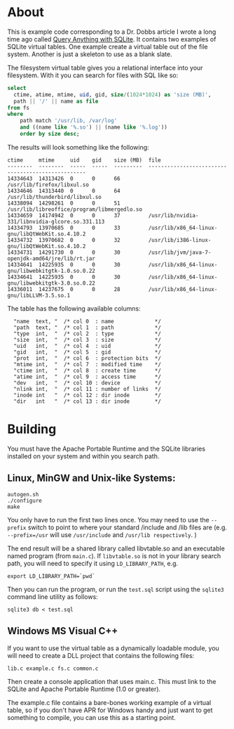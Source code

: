 # About

This is example code corresponding to a Dr. Dobbs article I wrote a long time
ago called [Query Anything with
SQLite](http://www.drdobbs.com/database/query-anything-with-sqlite/202802959). It
contains two examples of SQLite virtual tables. One example create a virtual
table out of the file system. Another is just a skeleton to use as a blank
slate.

The filesystem virtual table gives you a relational interface into your
filesystem. With it you can search for files with SQL like so:

```sql
select
  ctime, atime, mtime, uid, gid, size/(1024*1024) as 'size (MB)', 
  path || '/' || name as file 
from fs 
where 
    path match '/usr/lib, /var/log'
    and ((name like '%.so') || (name like '%.log'))
    order by size desc;  
```

The results will look something like the following:

```
ctime     mtime     uid    gid    size (MB)  file                                              
--------  --------  -----  -----  ---------  --------------------------------------------------
14334643  14313426  0      0      66         /usr/lib/firefox/libxul.so                        
14334646  14313440  0      0      64         /usr/lib/thunderbird/libxul.so                    
14338094  14298261  0      0      51         /usr/lib/libreoffice/program/libmergedlo.so       
14334659  14174942  0      0      37         /usr/lib/nvidia-331/libnvidia-glcore.so.331.113   
14334793  13970685  0      0      33         /usr/lib/x86_64-linux-gnu/libQtWebKit.so.4.10.2   
14334732  13970682  0      0      32         /usr/lib/i386-linux-gnu/libQtWebKit.so.4.10.2     
14334731  14291730  0      0      30         /usr/lib/jvm/java-7-openjdk-amd64/jre/lib/rt.jar  
14334641  14225935  0      0      30         /usr/lib/x86_64-linux-gnu/libwebkitgtk-1.0.so.0.22
14334641  14225935  0      0      30         /usr/lib/x86_64-linux-gnu/libwebkitgtk-3.0.so.0.22
14336011  14237675  0      0      28         /usr/lib/x86_64-linux-gnu/libLLVM-3.5.so.1        
```

The table has the following available columns:

```
  "name  text, "  /* col 0  : name             */
  "path  text, "  /* col 1  : path             */
  "type  int,  "  /* col 2  : type             */
  "size  int,  "  /* col 3  : size             */
  "uid   int,  "  /* col 4  : uid              */
  "gid   int,  "  /* col 5  : gid              */
  "prot  int,  "  /* col 6  : protection bits  */
  "mtime int,  "  /* col 7  : modified time    */
  "ctime int,  "  /* col 8  : create time      */
  "atime int,  "  /* col 9  : access time      */
  "dev   int,  "  /* col 10 : device           */
  "nlink int,  "  /* col 11 : number of links  */
  "inode int   "  /* col 12 : dir inode        */
  "dir   int   "  /* col 13 : dir inode        */
```

# Building

You must have the Apache Portable Runtime and the SQLite libraries installed on
your system and within you search path.

## Linux, MinGW and Unix-like Systems:

```
autogen.sh
./configure
make
```

You only have to run the first two lines once. You may need to use the `--prefix`
switch to point to where your standard /include and /lib files are
(e.g. `--prefix=/usr` will use `/usr/include` and `/usr/lib respectively`. )

The end result will be a shared library called libvtable.so and an executable
named program (from `main.c`). If `libvtable.so` is not in your library search
path, you will need to specify it using `LD_LIBRARY_PATH`, e.g.

```
export LD_LIBRARY_PATH=`pwd`
```

Then you can run the program, or run the `test.sql` script using the `sqlite3`
command line utility as follows:

```
sqlite3 db < test.sql
```

## Windows MS Visual C++

If you want to use the virtual table as a dynamically loadable module, you will
need to create a DLL project that contains the following files:

```
lib.c example.c fs.c common.c
```

Then create a console application that uses main.c. This must link to the SQLite
and Apache Portable Runtime (1.0 or greater).

The example.c file contains a bare-bones working example of a virtual table, so
if you don't have APR for Windows handy and just want to get something to
compile, you can use this as a starting point.
